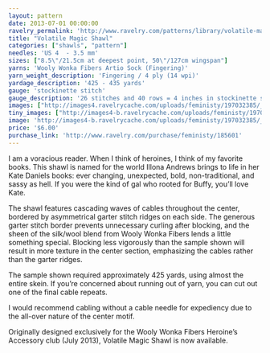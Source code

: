 ```yaml
---
layout: pattern
date: 2013-07-01 00:00:00
ravelry_permalink: 'http://www.ravelry.com/patterns/library/volatile-magic-shawl'
title: "Volatile Magic Shawl"
categories: ["shawls", "pattern"]
needles: 'US 4  - 3.5 mm'
sizes: ["8.5\"/21.5cm at deepest point, 50\"/127cm wingspan"]
yarns: 'Wooly Wonka Fibers Artio Sock (Fingering)'
yarn_weight_description: 'Fingering / 4 ply (14 wpi)'
yardage_description: '425 - 435 yards'
gauge: 'stockinette stitch'
gauge_description: '26 stitches and 40 rows = 4 inches in stockinette stitch'
images: ["http://images4.ravelrycache.com/uploads/feministy/197032385/_D7C0070-Edit-Edit_medium.JPG", "http://images4-d.ravelrycache.com/uploads/feministy/197032384/_D7C0066-Edit_medium.JPG", "http://images4-b.ravelrycache.com/uploads/feministy/197032381/_D7C0059-Edit_medium.JPG", "http://images4.ravelrycache.com/uploads/feministy/197032382/_D7C0053-Edit_medium.JPG"]
tiny_images: ["http://images4-b.ravelrycache.com/uploads/feministy/197032385/_D7C0070-Edit-Edit_square.JPG", "http://images4-b.ravelrycache.com/uploads/feministy/197032384/_D7C0066-Edit_square.JPG", "http://images4-b.ravelrycache.com/uploads/feministy/197032381/_D7C0059-Edit_square.JPG", "http://images4-b.ravelrycache.com/uploads/feministy/197032382/_D7C0053-Edit_square.JPG"]
image: 'http://images4-b.ravelrycache.com/uploads/feministy/197032385/_D7C0070-Edit-Edit_square.JPG'
price: '$6.00'
purchase_link: 'http://www.ravelry.com/purchase/feministy/185601'
---
```

<p>I am a voracious reader. When I think of heroines, I think of my favorite books. This shawl is named for the world Illona Andrews brings to life in her Kate Daniels books: ever changing, unexpected, bold, non-traditional, and sassy as hell. If you were the kind of gal who rooted for Buffy, you’ll love Kate.</p>

<p>The shawl features cascading waves of cables throughout the center, bordered by asymmetrical garter stitch ridges on each side. The generous garter stitch border prevents unnecessary curling after blocking, and the sheen of the silk/wool blend from Wooly Wonka Fibers lends a little something special. Blocking less vigorously than the sample shown will result in more texture in the center section, emphasizing the cables rather than the garter ridges.</p>

<p>The sample shown required approximately 425 yards, using almost the entire skein. If you&#8217;re concerned about running out of yarn, you can cut out one of the final cable repeats.</p>

<p>I would recommend cabling without a cable needle for expediency due to the all-over nature of the center motif.</p>

<p>Originally designed exclusively for the Wooly Wonka Fibers Heroine&#8217;s Accessory club (July 2013), Volatile Magic Shawl is now available.</p>